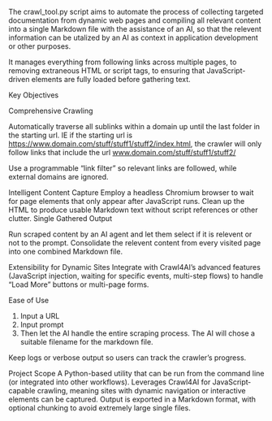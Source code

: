 The crawl_tool.py script aims to automate the process of collecting targeted documentation from dynamic web pages and compiling all relevant content into a single Markdown file with the assistance of an AI, so that the relevent information can be utalized by an AI as context in application development or other purposes. 

It manages everything from following links across multiple pages, to removing extraneous HTML or script tags, to ensuring that JavaScript-driven elements are fully loaded before gathering text.

Key Objectives

Comprehensive Crawling

Automatically traverse all sublinks within a domain up until the last folder in the starting url. IE if the starting url is https://www.domain.com/stuff/stuff1/stuff2/index.html, the crawler will only follow links that include the url www.domain.com/stuff/stuff1/stuff2/ 

Use a programmable “link filter” so relevant links are followed, while external domains are ignored.

Intelligent Content Capture
Employ a headless Chromium browser to wait for page elements that only appear after JavaScript runs.
Clean up the HTML to produce usable Markdown text without script references or other clutter.
Single Gathered Output

Run scraped content by an AI agent and let them select if it is relevent or not to the prompt. Consolidate the relevent content from every visited page into one combined Markdown file.

Extensibility for Dynamic Sites
Integrate with Crawl4AI’s advanced features (JavaScript injection, waiting for specific events, multi-step flows) to handle “Load More” buttons or multi-page forms.

Ease of Use
1. Input a URL
2. Input prompt
3. Then let the AI handle the entire scraping process. The AI will chose a suitable filename for the markdown file.
   
Keep logs or verbose output so users can track the crawler’s progress.

Project Scope
A Python-based utility that can be run from the command line (or integrated into other workflows).
Leverages Crawl4AI for JavaScript‐capable crawling, meaning sites with dynamic navigation or interactive elements can be captured.
Output is exported in a Markdown format, with optional chunking to avoid extremely large single files.